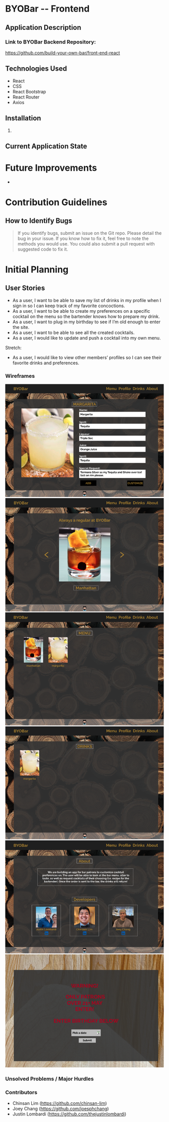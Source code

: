 # BYOBar -- Frontend

## Application Description

### Link to BYOBar Backend Repository:

https://github.com/build-your-own-bar/front-end-react

## Technologies Used

- React
- CSS
- React Bootstrap
- React Router
- Axios

## Installation

1.

## Current Application State

# Future Improvements

-

# Contribution Guidelines

## How to Identify Bugs

> If you identify bugs, submit an issue on the Git repo. Please detail the bug in your issue. If you know how to fix it, feel free to note the methods you would use. You could also submit a pull request with suggested code to fix it.

# Initial Planning

## User Stories

- As a user, I want to be able to save my list of drinks in my profile when I sign in so I can keep track of my favorite concoctions.
- As a user, I want to be able to create my preferences on a specific cocktail on the menu so the bartender knows how to prepare my drink.
- As a user, I want to plug in my birthday to see if I’m old enough to enter the site.
- As a user, I want to be able to see all the created cocktails.
- As a user, I would like to update and push a cocktail into my own menu.

Stretch:

- As a user, I would like to view other members’ profiles so I can see their favorite drinks and preferences.

### Wireframes

![BYOBar](./planning/BYOBar_drinkcard.png)
![BYOBar](./planning/BYOBar_homepage.png)
![BYOBar](./planning/BYOBar_menu.png)
![BYOBar](./planning/BYOBar_userdrinklist.png)
![BYOBar](./planning/BYOBar_about.png)
![BYOBar](./planning/BYOBar_entrymodal.png)

### Unsolved Problems / Major Hurdles

>

### Contributors

- Chinsan Lim (https://github.com/chinsan-lim)
- Joey Chang (https://github.com/joesphchang)
- Justin Lombardi (https://github.com/thejustinlombardi)
